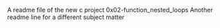 A readme file of the new c project 0x02-function_nested_loops
Another readme line for a different subject matter
